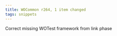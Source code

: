 ```yaml
---
title: WOCommon r264, 1 item changed
tags: snippets
---
```


Correct missing WOTest framework from link phase
